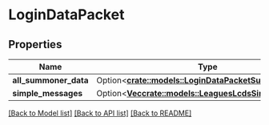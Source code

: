 # LoginDataPacket

## Properties

Name | Type | Description | Notes
------------ | ------------- | ------------- | -------------
**all_summoner_data** | Option<[**crate::models::LoginDataPacketSummonerData**](LoginDataPacketSummonerData.md)> |  | [optional]
**simple_messages** | Option<[**Vec<crate::models::LeaguesLcdsSimpleMessage>**](LeaguesLcdsSimpleMessage.md)> |  | [optional]

[[Back to Model list]](../README.md#documentation-for-models) [[Back to API list]](../README.md#documentation-for-api-endpoints) [[Back to README]](../README.md)


